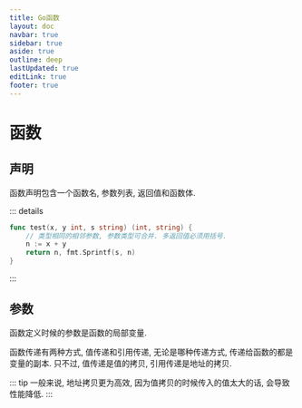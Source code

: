 ```yaml
---
title: Go函数
layout: doc
navbar: true
sidebar: true
aside: true
outline: deep
lastUpdated: true
editLink: true
footer: true
---
```


# 函数

## 声明

函数声明包含一个函数名, 参数列表, 返回值和函数体.

::: details
```go
func test(x, y int, s string) (int, string) {
    // 类型相同的相邻参数, 参数类型可合并. 多返回值必须用括号.
    n := x + y          
    return n, fmt.Sprintf(s, n)
}
```
:::

## 参数

函数定义时候的参数是函数的局部变量. 

函数传递有两种方式, 值传递和引用传递, 无论是哪种传递方式, 传递给函数的都是变量的副本. 只不过, 值传递是值的拷贝, 引用传递是地址的拷贝.

::: tip
一般来说, 地址拷贝更为高效, 因为值拷贝的时候传入的值太大的话, 会导致性能降低.
:::